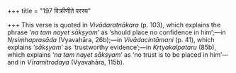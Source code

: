 +++
title = "197 विक्रीणीते परस्य"

+++
This verse is quoted in *Vivādaratnākara* (p. 103), which explains the
phrase ‘*na tam nayet sākṣyam*’ as ‘should place no confidence in
him’;—in *Nṛsiṃhaprasāda* (Vyavahāra, 26b);—in *Vivādacintāmaṇi* (p.
41), which explains ‘*sākṣyam*’ as ‘trustworthy evidence’;—in
*Kṛtyakalpataru* (85b), which explains ‘*na tam nayet sākṣyam*’ as ‘no
trust is to be placed in him’—and in *Vīramitrodaya* (Vyavahāra, 115b).


